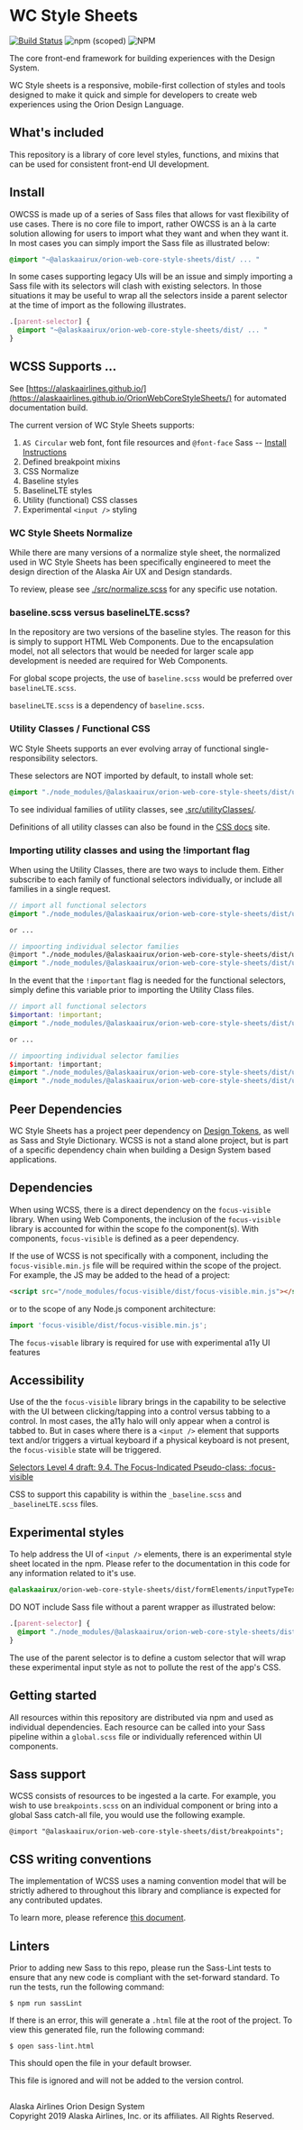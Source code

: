 # WC Style Sheets

[![Build Status](https://travis-ci.org/AlaskaAirlines/OrionWebCoreStyleSheets.svg?branch=master)](https://travis-ci.org/AlaskaAirlines/OrionWebCoreStyleSheets)
![npm (scoped)](https://img.shields.io/npm/v/@alaskaairux/orion-web-core-style-sheets.svg?color=orange)
![NPM](https://img.shields.io/npm/l/@alaskaairux/orion-web-core-style-sheets.svg?color=blue)

The core front-end framework for building experiences with the  Design System.

WC Style sheets is a responsive, mobile-first collection of styles and tools designed to make it quick and simple for developers to create web experiences using the Orion Design Language.

## What's included

This repository is a library of core level styles, functions, and mixins that can be used for consistent front-end UI development.

## Install

OWCSS is made up of a series of Sass files that allows for vast flexibility of use cases. There is no core file to import, rather OWCSS is an à la carte solution allowing for users to import what they want and when they want it. In most cases you can simply import the Sass file as illustrated below: 

```scss
@import "~@alaskaairux/orion-web-core-style-sheets/dist/ ... "
```

In some cases supporting legacy UIs will be an issue and simply importing a Sass file with its selectors will clash with existing selectors. In those situations it may be useful to wrap all the selectors inside a parent selector at the time of import as the following illustrates. 

```scss
.[parent-selector] {
  @import "~@alaskaairux/orion-web-core-style-sheets/dist/ ... "
}
```

## WCSS Supports ...

See [https://alaskaairlines.github.io/](https://alaskaairlines.github.io/OrionWebCoreStyleSheets/) for automated documentation build.

The current version of WC Style Sheets supports:

1. `AS Circular` web font, font file resources and `@font-face` Sass -- [Install Instructions](https://github.com/AlaskaAirlines/OrionWebCoreStyleSheets/blob/master/staticDocs/howToUseFonts.md)
1. Defined breakpoint mixins
1. CSS Normalize
1. Baseline styles
1. BaselineLTE styles
1. Utility (functional) CSS classes
1. Experimental `<input />` styling

### WC Style Sheets Normalize

While there are many versions of a normalize style sheet, the normalized used in WC Style Sheets has been specifically engineered to meet the design direction of the Alaska Air UX and Design standards.

To review, please see [./src/normalize.scss](https://github.com/AlaskaAirlines/OrionWebCoreStyleSheets/blob/master/src/_normalize.scss) for any specific use notation.

### baseline.scss versus baselineLTE.scss?

In the repository are two versions of the baseline styles. The reason for this is simply to support HTML Web Components. Due to the encapsulation model, not all selectors that would be needed for larger scale app development is needed are required for Web Components.

For global scope projects, the use of `baseline.scss` would be preferred over `baselineLTE.scss`.

`baselineLTE.scss` is a dependency of `baseline.scss`.

### Utility Classes / Functional CSS

WC Style Sheets supports an ever evolving array of functional single-responsibility selectors.

These selectors are NOT imported by default, to install whole set:

```scss
@import "./node_modules/@alaskaairux/orion-web-core-style-sheets/dist/utilityClass";
```

To see individual families of utility classes, see [.src/utilityClasses/](src/utilityClasses).

Definitions of all utility classes can also be found in the [CSS docs](https://alaskaairlines.github.io/OrionWebCoreStyleSheets/) site.

### Importing utility classes and using the !important flag

When using the Utility Classes, there are two ways to include them. Either subscribe to each family of functional selectors individually, or include all families in a single request.

```scss
// import all functional selectors
@import "./node_modules/@alaskaairux/orion-web-core-style-sheets/dist/utilityClasses";

or ...

// impoorting individual selector families
@import "./node_modules/@alaskaairux/orion-web-core-style-sheets/dist/utilityClasses/displayProperties";
@import "./node_modules/@alaskaairux/orion-web-core-style-sheets/dist/utilityClasses/responsive";
```

In the event that the `!important` flag is needed for the functional selectors, simply define this variable prior to importing the Utility Class files.

```scss
// import all functional selectors
$important: !important;
@import "./node_modules/@alaskaairux/orion-web-core-style-sheets/dist/utilityClasses";

or ...

// impoorting individual selector families
$important: !important;
@import "./node_modules/@alaskaairux/orion-web-core-style-sheets/dist/utilityClasses/displayProperties";
@import "./node_modules/@alaskaairux/orion-web-core-style-sheets/dist/utilityClasses/responsive";
```


## Peer Dependencies

WC Style Sheets has a project peer dependency on [Design Tokens](https://github.com/AlaskaAirlines/OrionDesignTokens), as well as Sass and Style Dictionary. WCSS is not a stand alone project, but is part of a specific dependency chain when building a Design System based applications.

## Dependencies

When using WCSS, there is a direct dependency on the `focus-visible` library. When using Web Components, the inclusion of the `focus-visible` library is accounted for within the scope fo the component(s). With components, `focus-visible` is defined as a peer dependency.

If the use of WCSS is not specifically with a component, including the `focus-visible.min.js` file will be required within the scope of the project. For example, the JS may be added to the head of a project:

```html
<script src="/node_modules/focus-visible/dist/focus-visible.min.js"></script>
```

or to the scope of any Node.js component architecture:

```javascript
import 'focus-visible/dist/focus-visible.min.js';
```

The `focus-visable` library is required for use with experimental a11y UI features

## Accessibility

Use of the the `focus-visible` library brings in the capability to be selective with the UI between clicking/tapping into a control versus tabbing to a control. In most cases, the a11y halo will only appear when a control is tabbed to. But in cases where there is a `<input />` element that supports text and/or triggers a virtual keyboard if a physical keyboard is not present, the `focus-visible` state will be triggered.

[Selectors Level 4 draft: 9.4. The Focus-Indicated Pseudo-class: :focus-visible](https://drafts.csswg.org/selectors-4/#the-focus-visible-pseudo)

CSS to support this capability is within the `_baseline.scss` and `_baselineLTE.scss` files.

## Experimental styles

To help address the UI of `<input />` elements, there is an experimental style sheet located in the npm. Please refer to the documentation in this code for any information related to it's use.

```scss
@alaskaairux/orion-web-core-style-sheets/dist/formElements/inputTypeText
```

DO NOT include Sass file without a parent wrapper as illustrated below:

```scss
.[parent-selector] {
  @import "./node_modules/@alaskaairux/orion-web-core-style-sheets/dist/formElements/inputTypeText";
}
```

The use of the parent selector is to define a custom selector that will wrap these experimental input style as not to pollute the rest of the app's CSS.

## Getting started

All resources within this repository are distributed via npm and used as individual dependencies. Each resource can be called into your Sass pipeline within a `global.scss` file or individually referenced within UI components.

## Sass support

WCSS consists of resources to be ingested a la carte. For example, you wish to use `breakpoints.scss` on an individual component or bring into a global Sass catch-all file, you would use the following example.

```
@import "@alaskaairux/orion-web-core-style-sheets/dist/breakpoints";
```

## CSS writing conventions

The implementation of WCSS uses a naming convention model that will be strictly adhered to throughout this library and compliance is expected for any contributed updates.

To learn more, please reference [this document](https://github.com/AlaskaAirlines/OrionWebCoreStyleSheets/blob/master/staticDocs/cssConventions.md).

## Linters

Prior to adding new Sass to this repo, please run the Sass-Lint tests to ensure that any new code is compliant with the set-forward standard. To run the tests, run the following command:

```
$ npm run sassLint
```

If there is an error, this will generate a `.html` file at the root of the project. To view this generated file, run the following command:

```
$ open sass-lint.html
```

This should open the file in your default browser.

This file is ignored and will not be added to the version control.


##

<footer>
Alaska Airlines Orion Design System<br>
Copyright 2019 Alaska Airlines, Inc. or its affiliates. All Rights Reserved.
</footer>
